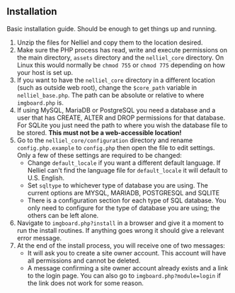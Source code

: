 ## Installation
Basic installation guide. Should be enough to get things up and running.

1. Unzip the files for Nelliel and copy them to the location desired.
2. Make sure the PHP process has read, write and execute permissions on the main directory, `assets` directory and the `nelliel_core` directory. On Linux this would normally be `chmod 755` or `chmod 775` depending on how your host is set up.
3. If you want to have the `nelliel_core` directory in a different location (such as outside web root), change the `$core_path` variable in `nelliel_base.php`. The path can be absolute or relative to where `imgboard.php` is.
4. If using MySQL, MariaDB or PostgreSQL you need a database and a user that has CREATE, ALTER and DROP permissions for that database.  
For SQLite you just need the path to where you wish the database file to be stored. **This must not be a web-accessible location!**
5. Go to the `nelliel_core/configuration` directory and rename `config.php.example` to `config.php` then open the file to edit settings. Only a few of these settings are required to be changed:
	- Change `default_locale` if you want a different default language. If Nelliel can't find the language file for `default_locale` it will default to U.S. English.
	- Set `sqltype` to whichever type of database you are using. The current options are MYSQL, MARIADB, POSTGRESQL and SQLITE
	- There is a configuration section for each type of SQL database. You only need to configure for the type of database you are using; the others can be left alone.
6. Navigate to `imgboard.php?install` in a browser and give it a moment to run the install routines. If anything goes wrong it should give a relevant error message.
7. At the end of the install process, you will receive one of two messages:
	- It will ask you to create a site owner account. This account will have all permissions and cannot be deleted.
	- A message confirming a site owner account already exists and a link to the login page. You can also go to `imgboard.php?module=login` if the link does not work for some reason.